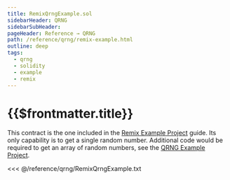 ```yaml
---
title: RemixQrngExample.sol
sidebarHeader: QRNG
sidebarSubHeader:
pageHeader: Reference → QRNG
path: /reference/qrng/remix-example.html
outline: deep
tags:
  - qrng
  - solidity
  - example
  - remix
---
```


<PageHeader/>

# {{$frontmatter.title}}

This contract is the one included in the
[Remix Example Project](../guides/remix-example.md) guide. Its only capability
is to get a single random number. Additional code would be required to get an
array of random numbers, see the
[QRNG Example Project](../guides/qrng-example.md).

<!-- prettier-ignore -->
<<< @/reference/qrng/RemixQrngExample.txt
